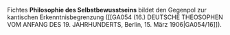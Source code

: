 
Fichtes **Philosophie des Selbstbewusstseins** bildet den Gegenpol zur kantischen Erkenntnisbegrenzung ([[GA054 (16.) DEUTSCHE THEOSOPHEN VOM ANFANG DES 19. JAHRHUNDERTS, Berlin, 15. März 1906|GA054/16]]).
